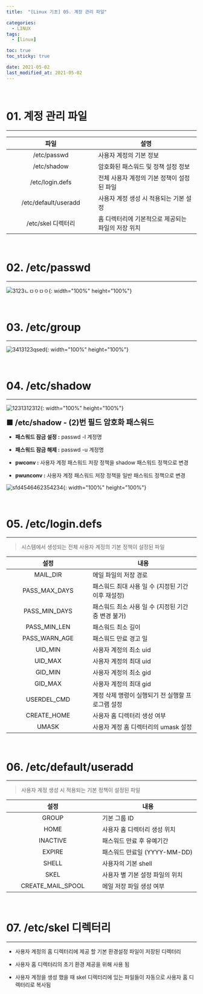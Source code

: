 ```yaml
---
title:  "[Linux 기초] 05. 계정 관리 파일" 

categories:
  - LINUX
tags:
  - [linux]

toc: true
toc_sticky: true

date: 2021-05-02
last_modified_at: 2021-05-02
---
```

<br>

# 01. 계정 관리 파일
---

<style>
table {
    font-size: 12pt;
}
table th:first-of-type {
    width: 5%;
}
table th:nth-of-type(2) {
    width: 15%;
}
table th:nth-of-type(3) {
    width: 50%;
}
table th:nth-of-type(4) {
    width: 30%;
}
big {
    font-size: 15pt;
}
</style>

|파일|설명|
|:---:|---|
|/etc/passwd|사용자 계정의 기본 정보|
|/etc/shadow|암호화된 패스워드 및 정책 설정 정보|
|/etc/login.defs|전체 사용자 계정의 기본 정책이 설정된 파일|
|/etc/default/useradd|사용자 계정 생성 시 적용되는 기본 설정|
|/etc/skel 디렉터리|홈 디렉터리에 기본적으로 제공되는 파일의 저장 위치|

<br>

# 02. /etc/passwd
---

![3123ㄴㅁㅇㅁㅇ](https://user-images.githubusercontent.com/42735894/222876642-9031e30a-9556-444c-b1fa-a5c4c3a11463.png){: width="100%" height="100%"}

<br>

# 03. /etc/group
---

![3413123qsed](https://user-images.githubusercontent.com/42735894/222876930-348e5089-4d6c-47eb-a013-987a11e197e1.png){: width="100%" height="100%"}

<br>

# 04. /etc/shadow
---
![1231312312](https://user-images.githubusercontent.com/42735894/222876931-76ce99a5-dc87-415e-b661-15b243be1b90.png){: width="100%" height="100%"}


<big> **■ /etc/shadow - (2)번 필드 암호화 패스워드** </big>

- **패스워드 잠금 설정 :** passwd -l 계정명

- **패스워드 잠금 해제 :** passwd -u 계정명

- **pwconv :** 사용자 계정 패스워드 저장 정책을 shadow 패스워드 정책으로 변경

- **pwunconv :** 사용자 계정 패스워드 저장 정책을 일반 패스워드 정책으로 변경

![sfd4546462354234](https://user-images.githubusercontent.com/42735894/222877114-9caa97e0-8be9-4a37-aa2f-2ab8e08f94c5.png){: width="100%" height="100%"}

<br>

# 05. /etc/login.defs
---

> 시스템에서 생성되는 전체 사용자 계정의 기본 정책이 설정된 파일

|설정|내용|
|:---:|---|
|MAIL_DIR|메일 파일의 저장 경로|
|PASS_MAX_DAYS|패스워드 최대 사용 일 수 (지정된 기간 이후 재설정)|
|PASS_MIN_DAYS|패스워드 최소 사용 일 수 (지정된 기간 중 변경 불가)|
|PASS_MIN_LEN|패스워드 최소 길이|
|PASS_WARN_AGE|패스워드 만료 경고 일|
|UID_MIN|사용자 계정의 최소 uid|
|UID_MAX|사용자 계정의 최대 uid|
|GID_MIN|사용자 계정의 최소 gid|
|GID_MAX|사용자 계정의 최대 gid|
|USERDEL_CMD|계정 삭제 명령이 실행되기 전 실행할 프로그램 설정|
|CREATE_HOME|사용자 홈 디렉터리 생성 여부|
|UMASK|사용자 계정 홈 디렉터리의 umask 설정|

<br>

# 06. /etc/default/useradd
---

> 사용자 계정 생성 시 적용되는 기본 정책이 설정된 파일

|설정|내용|
|:---:|---|
|GROUP|기본 그룹 ID|
|HOME|사용자 홈 디렉터리 생성 위치|
|INACTIVE|패스워드 만료 후 유예기간|
|EXPIRE|패스워드 만료일 (YYYY-MM-DD)|
|SHELL|사용자의 기본 shell|
|SKEL|사용자 별 기본 설정 파일의 위치|
|CREATE_MAIL_SPOOL|메일 저장 파일 생성 여부|

<br>

# 07. /etc/skel 디렉터리
---

+ 사용자 계정의 홈 디렉터리에 제공 할 기본 환경설정 파일이 저장된 디렉터리

+ 사용자 홈 디렉터리의 초기 환경 제공을 위해 사용 됨

+ 사용자 계정을 생성 했을 때 skel 디렉터리에 있는 파일들이 자동으로 사용자 홈 디렉터리로 복사됨

<br>

